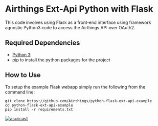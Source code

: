 # Airthings Ext-Api Python with Flask

This code involves using Flask as a front-end interface using framework agnostic Python3 code to access the Airthings API over OAuth2.

## Required Dependencies

* [Python 3](https://www.python.org/downloads/)
* [pip](https://packaging.python.org/tutorials/installing-packages/) to install the python packages for the project

## How to Use

To setup the example Flask webapp simply run the following from the command line:
```
git clone https://github.com/Airthings/python-flask-ext-api-example
cd python-flask-ext-api-example
pip install -r requirements.txt
```
[![asciicast](https://asciinema.org/a/F85r5vejz4NdDkG2kMbPgrlVn.svg)](https://asciinema.org/a/F85r5vejz4NdDkG2kMbPgrlVn)